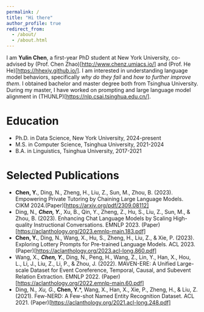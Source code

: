 ```yaml
---
permalink: /
title: "Hi there"
author_profile: true
redirect_from: 
  - /about/
  - /about.html
---
```


I am **Yulin Chen**, a first-year PhD student at New York University, co-advised by (Prof. Chen Zhao)[http://www.chenz.umiacs.io/] and (Prof. He He)[https://hhexiy.github.io/]. I am interested in understanding language model behaviors, specifically *why do they fail* and *how to further improve them*. I obtained bachelor and master degree both from Tsinghua University. During my master, I have worked on prompting and large language model alignment in (THUNLP)[https://nlp.csai.tsinghua.edu.cn/].

Education
======
* Ph.D. in Data Science, New York University, 2024-present
* M.S. in Computer Science, Tsinghua University, 2021-2024
* B.A. in Linguistics, Tsinghua University, 2017-2021

Selected Publications
======
* **Chen, Y.**, Ding, N., Zheng, H., Liu, Z., Sun, M., Zhou, B. (2023). Empowering Private Tutoring by Chaining Large Language Models. CIKM 2024.(Paper)[https://arxiv.org/pdf/2309.08112]
* Ding, N.*, **Chen, Y.***, Xu, B., Qin, Y., Zheng, Z., Hu, S., Liu, Z., Sun, M., & Zhou, B. (2023). Enhancing Chat Language Models by Scaling High-quality Instructional Conversations. EMNLP 2023. (Paper)[https://aclanthology.org/2023.emnlp-main.183.pdf]
* **Chen, Y.**, Ding, N., Wang, X., Hu, S., Zheng, H., Liu, Z., & Xie, P. (2023). Exploring Lottery Prompts for Pre-trained Language Models. ACL 2023. (Paper)[https://aclanthology.org/2023.acl-long.860.pdf]
* Wang, X.*, **Chen, Y.***, Ding, N., Peng, H., Wang, Z., Lin, Y., Han, X., Hou, L., Li, J., Liu, Z., Li, P., & Zhou, J. (2022). MAVEN-ERE: A Unified Large-scale Dataset for Event Coreference, Temporal, Causal, and Subevent Relation Extraction. EMNLP 2022. (Paper)[https://aclanthology.org/2022.emnlp-main.60.pdf]
* Ding, N.*, Xu, G.*, **Chen, Y.***, Wang, X., Han, X., Xie, P., Zheng, H., & Liu, Z. (2021). Few-NERD: A Few-shot Named Entity Recognition Dataset. ACL 2021. (Paper)[https://aclanthology.org/2021.acl-long.248.pdf]

<!-- For more info
------
More info about configuring academicpages can be found in [the guide](https://academicpages.github.io/markdown/). The [guides for the Minimal Mistakes theme](https://mmistakes.github.io/minimal-mistakes/docs/configuration/) (which this theme was forked from) might also be helpful. -->
